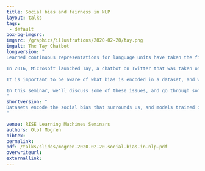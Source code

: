 ```yaml
---
title: Social bias and fairness in NLP
layout: talks
tags:
 - default
box-bg-imgsrc: 
imgsrc: /graphics/illustrations/2020-02-20/tay.png
imgalt: The Tay Chatbot
longversion: "
Learned continuous representations for language units have taken the field by storm. It was the first trembling steps of making neural networks useful for natural language processing (NLP), and promised a future where representations could embed more semantical context and empower downstream solutions. NLP has now seen some of the progress that previously happened in image processing: the availability of increased computing power and the development of algorithms have allowed people to train larger models that perform better than ever. Such models also make it possible to use transfer learning for language tasks, thus leveraging large widely available datasets.

In 2016, Microsoft launched Tay, a chatbot on Twitter that was taken offline 16 hours later because of its racist and offensive tweets. The same year, Bolukbasi, et.al., presented their paper \"Man is to Computer Programmer as Woman is to Homemaker? Debiasing Word Embeddings\", shedding lights on some of the gender bias that was available in trained word embeddings at the time. Datasets obviously encode the social bias that surrounds us, and models trained on that data may expose the bias in their decisions. In some situations however, it may be desirable to limit the dependencies on certain attributes in the data.

It is important to be aware of what bias is encoded in a dataset, and what features a machine learning system is basing its predictions on. Sometimes, it may also be important to be able to control what the predictions depend on. To this end, some solutions have been proposed to limit the expression of social bias in NLP systems. These include techniques such as data augmentation and representation calibration. Similar approaches may also be relevant for privacy and disentangled representations.

In this seminar, we'll discuss some of these issues, and go through some of the solutions that have been proposed recently.
"
shortversion: "
Datasets encode the social bias that surrounds us, and models trained on that data may expose the bias in their decisions. In some situations it may be desirable to limit the dependencies on certain attributes in the data.
"

venue: RISE Learning Machines Seminars
authors: Olof Mogren
bibtex: 
permalink:
pdf: /talks/slides/mogren-2020-02-20-social-bias-in-nlp.pdf
overwriteurl: 
externallink: 
---
```

